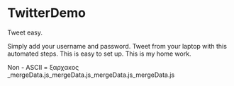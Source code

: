 # TwitterDemo
Tweet easy.

Simply add your username and password.
Tweet from your laptop with this automated steps.
This is easy to set up.
This is my home work.

Non - ASCII = ξαρχακος _mergeData.js_mergeData.js_mergeData.js_mergeData.js
